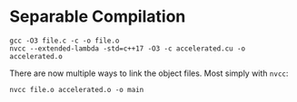 # Separable Compilation

```
gcc -O3 file.c -c -o file.o
nvcc --extended-lambda -std=c++17 -O3 -c accelerated.cu -o accelerated.o
```

There are now multiple ways to link the object files. Most simply with `nvcc`:

```
nvcc file.o accelerated.o -o main
```

